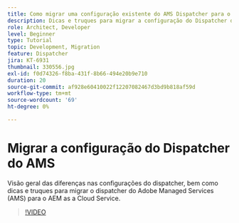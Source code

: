 ```yaml
---
title: Como migrar uma configuração existente do AMS Dispatcher para o AEM as a Cloud Service
description: Dicas e truques para migrar a configuração do Dispatcher do AEM do Adobe Managed Services AEM (AMS) para o as a Cloud Service.
role: Architect, Developer
level: Beginner
type: Tutorial
topic: Development, Migration
feature: Dispatcher
jira: KT-6931
thumbnail: 330556.jpg
exl-id: f0d74326-f8ba-431f-8b66-494e20b9e710
duration: 20
source-git-commit: af928e60410022f12207082467d3bd9b818af59d
workflow-type: tm+mt
source-wordcount: '69'
ht-degree: 0%

---
```


# Migrar a configuração do Dispatcher do AMS

Visão geral das diferenças nas configurações do dispatcher, bem como dicas e truques para migrar o dispatcher do Adobe Managed Services (AMS) para o AEM as a Cloud Service.

>[!VIDEO](https://video.tv.adobe.com/v/330556?quality=12&learn=on)
